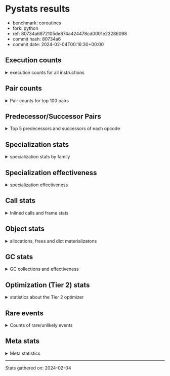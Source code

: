 
# Pystats results

- benchmark: coroutines
- fork: python
- ref: 80734a6872105de874a424478cd0001e23286098
- commit hash: 80734a6
- commit date: 2024-02-04T00:16:30+00:00

## Execution counts

<details>
<summary> execution counts for all instructions </summary>

|Name | Count | Self | Cumulative | Miss ratio | 
|---|---:|---:|---:|---:|
| LOAD_CONST | 466,147,200 | 16.7% | 16.7% |  |
| LOAD_FAST | 388,456,720 | 13.9% | 30.6% |  |
| POP_TOP | 155,383,120 | 5.6% | 36.1% |  |
| POP_JUMP_IF_FALSE | 155,383,040 | 5.6% | 41.7% |  |
| RETURN_VALUE | 155,382,560 | 5.6% | 47.2% |  |
| LOAD_GLOBAL_MODULE | 155,382,520 | 5.6% | 52.8% |  |
| RESUME_CHECK | 155,382,500 | 5.6% | 58.3% |  |
| RETURN_GENERATOR | 155,382,400 | 5.6% | 63.9% |  |
| COMPARE_OP_INT | 155,382,380 | 5.6% | 69.4% |  |
| CALL_PY_EXACT_ARGS | 155,382,340 | 5.6% | 75.0% |  |
| END_SEND | 155,381,760 | 5.6% | 80.6% |  |
| GET_AWAITABLE | 155,381,760 | 5.6% | 86.1% |  |
| BINARY_OP_SUBTRACT_INT | 155,381,720 | 5.6% | 91.7% |  |
| SEND_GEN | 155,381,720 | 5.6% | 97.2% |  |
| BINARY_OP_ADD_INT | 77,690,860 | 2.8% | 100.0% |  |
| STORE_FAST | 1,440 | 0.0% | 100.0% |  |
| NOP | 1,360 | 0.0% | 100.0% |  |
| FOR_ITER_RANGE | 700 | 0.0% | 100.0% |  |
| LOAD_GLOBAL_BUILTIN | 680 | 0.0% | 100.0% |  |
| CHECK_EXC_MATCH | 640 | 0.0% | 100.0% |  |
| INTERPRETER_EXIT | 640 | 0.0% | 100.0% |  |
| POP_EXCEPT | 640 | 0.0% | 100.0% |  |
| PUSH_EXC_INFO | 640 | 0.0% | 100.0% |  |
| JUMP_BACKWARD | 640 | 0.0% | 100.0% |  |
| CALL_METHOD_DESCRIPTOR_O | 620 | 0.0% | 100.0% |  |
| LOAD_ATTR_METHOD_NO_DICT | 620 | 0.0% | 100.0% |  |
| CALL | 500 | 0.0% | 100.0% |  |
| PUSH_NULL | 400 | 0.0% | 100.0% |  |
| LOAD_GLOBAL | 320 | 0.0% | 100.0% |  |
| LOAD_DEREF | 240 | 0.0% | 100.0% |  |
| LOAD_ATTR_MODULE | 180 | 0.0% | 100.0% |  |
| BINARY_OP | 160 | 0.0% | 100.0% |  |
| CALL_FUNCTION_EX | 160 | 0.0% | 100.0% |  |
| LOAD_ATTR | 160 | 0.0% | 100.0% |  |
| GET_ITER | 80 | 0.0% | 100.0% |  |
| BUILD_LIST | 80 | 0.0% | 100.0% |  |
| CALL_INTRINSIC_1 | 80 | 0.0% | 100.0% |  |
| COPY_FREE_VARS | 80 | 0.0% | 100.0% |  |
| LIST_EXTEND | 80 | 0.0% | 100.0% |  |
| SEND | 80 | 0.0% | 100.0% |  |
| RESUME | 60 | 0.0% | 100.0% |  |
| BINARY_OP_SUBTRACT_FLOAT | 60 | 0.0% | 100.0% |  |
| CALL_BUILTIN_CLASS | 60 | 0.0% | 100.0% |  |
| COMPARE_OP | 40 | 0.0% | 100.0% |  |
| FOR_ITER | 40 | 0.0% | 100.0% |  |


</details>

## Pair counts

<details>
<summary> Pair counts for top 100 pairs </summary>

|Pair | Count | Self | Cumulative | 
|---|---:|---:|---:|
| LOAD_FAST LOAD_CONST | 310,764,160 | 11.1% | 11.1% |
| POP_TOP RESUME_CHECK | 155,382,380 | 5.6% | 16.7% |
| COMPARE_OP_INT POP_JUMP_IF_FALSE | 155,382,380 | 5.6% | 22.2% |
| RESUME_CHECK LOAD_FAST | 155,382,380 | 5.6% | 27.8% |
| LOAD_CONST COMPARE_OP_INT | 155,382,360 | 5.6% | 33.3% |
| CALL_PY_EXACT_ARGS RETURN_GENERATOR | 155,382,340 | 5.6% | 38.9% |
| RETURN_GENERATOR GET_AWAITABLE | 155,381,760 | 5.6% | 44.4% |
| RETURN_VALUE END_SEND | 155,381,760 | 5.6% | 50.0% |
| GET_AWAITABLE LOAD_CONST | 155,381,760 | 5.6% | 55.6% |
| LOAD_GLOBAL_MODULE LOAD_FAST | 155,381,720 | 5.6% | 61.1% |
| SEND_GEN POP_TOP | 155,381,720 | 5.6% | 66.7% |
| LOAD_CONST BINARY_OP_SUBTRACT_INT | 155,381,680 | 5.6% | 72.2% |
| LOAD_CONST SEND_GEN | 155,381,680 | 5.6% | 77.8% |
| BINARY_OP_SUBTRACT_INT CALL_PY_EXACT_ARGS | 155,381,680 | 5.6% | 83.3% |
| LOAD_FAST RETURN_VALUE | 77,691,520 | 2.8% | 86.1% |
| POP_JUMP_IF_FALSE LOAD_FAST | 77,691,520 | 2.8% | 88.9% |
| BINARY_OP_ADD_INT RETURN_VALUE | 77,690,860 | 2.8% | 91.7% |
| END_SEND BINARY_OP_ADD_INT | 77,690,840 | 2.8% | 94.4% |
| END_SEND LOAD_GLOBAL_MODULE | 77,690,840 | 2.8% | 97.2% |
| POP_JUMP_IF_FALSE LOAD_GLOBAL_MODULE | 77,690,840 | 2.8% | 100.0% |
| CACHE POP_TOP | 640 | 0.0% | 100.0% |
| CHECK_EXC_MATCH POP_JUMP_IF_FALSE | 640 | 0.0% | 100.0% |
| NOP NOP | 640 | 0.0% | 100.0% |
| NOP LOAD_FAST | 640 | 0.0% | 100.0% |
| POP_EXCEPT JUMP_BACKWARD | 640 | 0.0% | 100.0% |
| POP_TOP POP_EXCEPT | 640 | 0.0% | 100.0% |
| RETURN_GENERATOR STORE_FAST | 640 | 0.0% | 100.0% |
| RETURN_VALUE INTERPRETER_EXIT | 640 | 0.0% | 100.0% |
| POP_JUMP_IF_FALSE POP_TOP | 640 | 0.0% | 100.0% |
| STORE_FAST NOP | 640 | 0.0% | 100.0% |
| STORE_FAST LOAD_GLOBAL_MODULE | 640 | 0.0% | 100.0% |
| JUMP_BACKWARD FOR_ITER_RANGE | 620 | 0.0% | 100.0% |
| CALL_METHOD_DESCRIPTOR_O PUSH_EXC_INFO | 620 | 0.0% | 100.0% |
| FOR_ITER_RANGE STORE_FAST | 620 | 0.0% | 100.0% |
| LOAD_ATTR_METHOD_NO_DICT LOAD_CONST | 620 | 0.0% | 100.0% |
| LOAD_GLOBAL_BUILTIN CHECK_EXC_MATCH | 620 | 0.0% | 100.0% |
| LOAD_GLOBAL_MODULE LOAD_CONST | 620 | 0.0% | 100.0% |
| PUSH_EXC_INFO LOAD_GLOBAL_BUILTIN | 600 | 0.0% | 100.0% |
| LOAD_CONST CALL_METHOD_DESCRIPTOR_O | 600 | 0.0% | 100.0% |
| LOAD_CONST CALL_PY_EXACT_ARGS | 600 | 0.0% | 100.0% |
| LOAD_FAST LOAD_ATTR_METHOD_NO_DICT | 600 | 0.0% | 100.0% |
| PUSH_NULL CALL | 240 | 0.0% | 100.0% |
| LOAD_ATTR_MODULE PUSH_NULL | 180 | 0.0% | 100.0% |
| PUSH_NULL LOAD_FAST | 160 | 0.0% | 100.0% |
| LOAD_DEREF PUSH_NULL | 160 | 0.0% | 100.0% |
| LOAD_GLOBAL LOAD_GLOBAL_MODULE | 120 | 0.0% | 100.0% |
| LOAD_GLOBAL_MODULE LOAD_ATTR_MODULE | 120 | 0.0% | 100.0% |
| CALL STORE_FAST | 100 | 0.0% | 100.0% |
| NOP LOAD_DEREF | 80 | 0.0% | 100.0% |
| POP_TOP NOP | 80 | 0.0% | 100.0% |
| RETURN_VALUE RETURN_VALUE | 80 | 0.0% | 100.0% |
| BUILD_LIST LOAD_DEREF | 80 | 0.0% | 100.0% |
| CALL POP_TOP | 80 | 0.0% | 100.0% |
| CALL LOAD_FAST | 80 | 0.0% | 100.0% |
| CALL_FUNCTION_EX COPY_FREE_VARS | 80 | 0.0% | 100.0% |
| CALL_INTRINSIC_1 CALL_FUNCTION_EX | 80 | 0.0% | 100.0% |
| LIST_EXTEND CALL_INTRINSIC_1 | 80 | 0.0% | 100.0% |
| LOAD_CONST BINARY_OP | 80 | 0.0% | 100.0% |
| LOAD_CONST CALL | 80 | 0.0% | 100.0% |
| LOAD_CONST SEND | 80 | 0.0% | 100.0% |
| LOAD_DEREF LIST_EXTEND | 80 | 0.0% | 100.0% |
| LOAD_FAST GET_ITER | 80 | 0.0% | 100.0% |
| LOAD_FAST BUILD_LIST | 80 | 0.0% | 100.0% |
| LOAD_FAST CALL_FUNCTION_EX | 80 | 0.0% | 100.0% |
| STORE_FAST LOAD_FAST | 80 | 0.0% | 100.0% |
| STORE_FAST LOAD_GLOBAL | 80 | 0.0% | 100.0% |
| GET_ITER FOR_ITER_RANGE | 60 | 0.0% | 100.0% |
| CALL RETURN_GENERATOR | 60 | 0.0% | 100.0% |
| CALL CALL | 60 | 0.0% | 100.0% |
| CALL CALL_PY_EXACT_ARGS | 60 | 0.0% | 100.0% |
| CALL_FUNCTION_EX RESUME_CHECK | 60 | 0.0% | 100.0% |
| COPY_FREE_VARS RESUME_CHECK | 60 | 0.0% | 100.0% |
| LOAD_ATTR PUSH_NULL | 60 | 0.0% | 100.0% |
| LOAD_ATTR LOAD_ATTR_MODULE | 60 | 0.0% | 100.0% |
| LOAD_GLOBAL LOAD_ATTR | 60 | 0.0% | 100.0% |
| LOAD_GLOBAL LOAD_FAST | 60 | 0.0% | 100.0% |
| BINARY_OP_SUBTRACT_FLOAT RETURN_VALUE | 60 | 0.0% | 100.0% |
| CALL_BUILTIN_CLASS STORE_FAST | 60 | 0.0% | 100.0% |
| LOAD_GLOBAL_BUILTIN LOAD_FAST | 60 | 0.0% | 100.0% |
| LOAD_GLOBAL_MODULE LOAD_ATTR | 60 | 0.0% | 100.0% |
| RESUME_CHECK LOAD_DEREF | 60 | 0.0% | 100.0% |
| END_SEND BINARY_OP | 40 | 0.0% | 100.0% |
| END_SEND LOAD_GLOBAL | 40 | 0.0% | 100.0% |
| PUSH_EXC_INFO LOAD_GLOBAL | 40 | 0.0% | 100.0% |
| RETURN_VALUE LOAD_GLOBAL | 40 | 0.0% | 100.0% |
| RETURN_VALUE LOAD_GLOBAL_MODULE | 40 | 0.0% | 100.0% |
| BINARY_OP RETURN_VALUE | 40 | 0.0% | 100.0% |
| BINARY_OP CALL | 40 | 0.0% | 100.0% |
| BINARY_OP BINARY_OP_SUBTRACT_INT | 40 | 0.0% | 100.0% |
| LOAD_CONST COMPARE_OP | 40 | 0.0% | 100.0% |
| LOAD_FAST BINARY_OP | 40 | 0.0% | 100.0% |
| LOAD_FAST CALL | 40 | 0.0% | 100.0% |
| LOAD_FAST LOAD_ATTR | 40 | 0.0% | 100.0% |
| LOAD_FAST BINARY_OP_SUBTRACT_FLOAT | 40 | 0.0% | 100.0% |
| LOAD_FAST CALL_BUILTIN_CLASS | 40 | 0.0% | 100.0% |
| LOAD_GLOBAL LOAD_GLOBAL_BUILTIN | 40 | 0.0% | 100.0% |
| POP_JUMP_IF_FALSE LOAD_GLOBAL | 40 | 0.0% | 100.0% |
| SEND POP_TOP | 40 | 0.0% | 100.0% |
| SEND SEND_GEN | 40 | 0.0% | 100.0% |
| BINARY_OP_SUBTRACT_INT CALL | 40 | 0.0% | 100.0% |


</details>

## Predecessor/Successor Pairs

<details>
<summary> Top 5 predecessors and successors of each opcode </summary>

### CACHE

<details>
<summary> Successors and predecessors for CACHE </summary>

|Successors | Count | Percentage | 
|---|---:|---:|
| POP_TOP | 640 | 100.0% |


</details>

### CHECK_EXC_MATCH

<details>
<summary> Successors and predecessors for CHECK_EXC_MATCH </summary>

|Predecessors | Count | Percentage | 
|---|---:|---:|
| LOAD_GLOBAL_BUILTIN | 620 | 96.9% |
| LOAD_GLOBAL | 20 | 3.1% |

|Successors | Count | Percentage | 
|---|---:|---:|
| POP_JUMP_IF_FALSE | 640 | 100.0% |


</details>

### END_SEND

<details>
<summary> Successors and predecessors for END_SEND </summary>

|Predecessors | Count | Percentage | 
|---|---:|---:|
| RETURN_VALUE | 155,381,760 | 100.0% |

|Successors | Count | Percentage | 
|---|---:|---:|
| BINARY_OP_ADD_INT | 77,690,840 | 50.0% |
| LOAD_GLOBAL_MODULE | 77,690,840 | 50.0% |
| BINARY_OP | 40 | 0.0% |
| LOAD_GLOBAL | 40 | 0.0% |


</details>

### GET_ITER

<details>
<summary> Successors and predecessors for GET_ITER </summary>

|Predecessors | Count | Percentage | 
|---|---:|---:|
| LOAD_FAST | 80 | 100.0% |

|Successors | Count | Percentage | 
|---|---:|---:|
| FOR_ITER_RANGE | 60 | 75.0% |
| FOR_ITER | 20 | 25.0% |


</details>

### INTERPRETER_EXIT

<details>
<summary> Successors and predecessors for INTERPRETER_EXIT </summary>

|Predecessors | Count | Percentage | 
|---|---:|---:|
| RETURN_VALUE | 640 | 100.0% |


</details>

### NOP

<details>
<summary> Successors and predecessors for NOP </summary>

|Predecessors | Count | Percentage | 
|---|---:|---:|
| NOP | 640 | 47.1% |
| STORE_FAST | 640 | 47.1% |
| POP_TOP | 80 | 5.9% |

|Successors | Count | Percentage | 
|---|---:|---:|
| NOP | 640 | 47.1% |
| LOAD_FAST | 640 | 47.1% |
| LOAD_DEREF | 80 | 5.9% |


</details>

### POP_EXCEPT

<details>
<summary> Successors and predecessors for POP_EXCEPT </summary>

|Predecessors | Count | Percentage | 
|---|---:|---:|
| POP_TOP | 640 | 100.0% |

|Successors | Count | Percentage | 
|---|---:|---:|
| JUMP_BACKWARD | 640 | 100.0% |


</details>

### POP_TOP

<details>
<summary> Successors and predecessors for POP_TOP </summary>

|Predecessors | Count | Percentage | 
|---|---:|---:|
| SEND_GEN | 155,381,720 | 100.0% |
| CACHE | 640 | 0.0% |
| POP_JUMP_IF_FALSE | 640 | 0.0% |
| CALL | 80 | 0.0% |
| SEND | 40 | 0.0% |

|Successors | Count | Percentage | 
|---|---:|---:|
| RESUME_CHECK | 155,382,380 | 100.0% |
| POP_EXCEPT | 640 | 0.0% |
| NOP | 80 | 0.0% |
| RESUME | 20 | 0.0% |


</details>

### PUSH_EXC_INFO

<details>
<summary> Successors and predecessors for PUSH_EXC_INFO </summary>

|Predecessors | Count | Percentage | 
|---|---:|---:|
| CALL_METHOD_DESCRIPTOR_O | 620 | 96.9% |
| CALL | 20 | 3.1% |

|Successors | Count | Percentage | 
|---|---:|---:|
| LOAD_GLOBAL_BUILTIN | 600 | 93.8% |
| LOAD_GLOBAL | 40 | 6.2% |


</details>

### PUSH_NULL

<details>
<summary> Successors and predecessors for PUSH_NULL </summary>

|Predecessors | Count | Percentage | 
|---|---:|---:|
| LOAD_ATTR_MODULE | 180 | 45.0% |
| LOAD_DEREF | 160 | 40.0% |
| LOAD_ATTR | 60 | 15.0% |

|Successors | Count | Percentage | 
|---|---:|---:|
| CALL | 240 | 60.0% |
| LOAD_FAST | 160 | 40.0% |


</details>

### RETURN_GENERATOR

<details>
<summary> Successors and predecessors for RETURN_GENERATOR </summary>

|Predecessors | Count | Percentage | 
|---|---:|---:|
| CALL_PY_EXACT_ARGS | 155,382,340 | 100.0% |
| CALL | 60 | 0.0% |

|Successors | Count | Percentage | 
|---|---:|---:|
| GET_AWAITABLE | 155,381,760 | 100.0% |
| STORE_FAST | 640 | 0.0% |


</details>

### RETURN_VALUE

<details>
<summary> Successors and predecessors for RETURN_VALUE </summary>

|Predecessors | Count | Percentage | 
|---|---:|---:|
| LOAD_FAST | 77,691,520 | 50.0% |
| BINARY_OP_ADD_INT | 77,690,860 | 50.0% |
| RETURN_VALUE | 80 | 0.0% |
| BINARY_OP_SUBTRACT_FLOAT | 60 | 0.0% |
| BINARY_OP | 40 | 0.0% |

|Successors | Count | Percentage | 
|---|---:|---:|
| END_SEND | 155,381,760 | 100.0% |
| INTERPRETER_EXIT | 640 | 0.0% |
| RETURN_VALUE | 80 | 0.0% |
| LOAD_GLOBAL | 40 | 0.0% |
| LOAD_GLOBAL_MODULE | 40 | 0.0% |


</details>

### BINARY_OP

<details>
<summary> Successors and predecessors for BINARY_OP </summary>

|Predecessors | Count | Percentage | 
|---|---:|---:|
| LOAD_CONST | 80 | 50.0% |
| END_SEND | 40 | 25.0% |
| LOAD_FAST | 40 | 25.0% |

|Successors | Count | Percentage | 
|---|---:|---:|
| RETURN_VALUE | 40 | 25.0% |
| CALL | 40 | 25.0% |
| BINARY_OP_SUBTRACT_INT | 40 | 25.0% |
| BINARY_OP_ADD_INT | 20 | 12.5% |
| BINARY_OP_SUBTRACT_FLOAT | 20 | 12.5% |


</details>

### BUILD_LIST

<details>
<summary> Successors and predecessors for BUILD_LIST </summary>

|Predecessors | Count | Percentage | 
|---|---:|---:|
| LOAD_FAST | 80 | 100.0% |

|Successors | Count | Percentage | 
|---|---:|---:|
| LOAD_DEREF | 80 | 100.0% |


</details>

### CALL

<details>
<summary> Successors and predecessors for CALL </summary>

|Predecessors | Count | Percentage | 
|---|---:|---:|
| PUSH_NULL | 240 | 48.0% |
| LOAD_CONST | 80 | 16.0% |
| CALL | 60 | 12.0% |
| BINARY_OP | 40 | 8.0% |
| LOAD_FAST | 40 | 8.0% |

|Successors | Count | Percentage | 
|---|---:|---:|
| STORE_FAST | 100 | 20.0% |
| POP_TOP | 80 | 16.0% |
| LOAD_FAST | 80 | 16.0% |
| RETURN_GENERATOR | 60 | 12.0% |
| CALL | 60 | 12.0% |


</details>

### CALL_FUNCTION_EX

<details>
<summary> Successors and predecessors for CALL_FUNCTION_EX </summary>

|Predecessors | Count | Percentage | 
|---|---:|---:|
| CALL_INTRINSIC_1 | 80 | 50.0% |
| LOAD_FAST | 80 | 50.0% |

|Successors | Count | Percentage | 
|---|---:|---:|
| COPY_FREE_VARS | 80 | 50.0% |
| RESUME_CHECK | 60 | 37.5% |
| RESUME | 20 | 12.5% |


</details>

### CALL_INTRINSIC_1

<details>
<summary> Successors and predecessors for CALL_INTRINSIC_1 </summary>

|Predecessors | Count | Percentage | 
|---|---:|---:|
| LIST_EXTEND | 80 | 100.0% |

|Successors | Count | Percentage | 
|---|---:|---:|
| CALL_FUNCTION_EX | 80 | 100.0% |


</details>

### COMPARE_OP

<details>
<summary> Successors and predecessors for COMPARE_OP </summary>

|Predecessors | Count | Percentage | 
|---|---:|---:|
| LOAD_CONST | 40 | 100.0% |

|Successors | Count | Percentage | 
|---|---:|---:|
| POP_JUMP_IF_FALSE | 20 | 50.0% |
| COMPARE_OP_INT | 20 | 50.0% |


</details>

### COPY_FREE_VARS

<details>
<summary> Successors and predecessors for COPY_FREE_VARS </summary>

|Predecessors | Count | Percentage | 
|---|---:|---:|
| CALL_FUNCTION_EX | 80 | 100.0% |

|Successors | Count | Percentage | 
|---|---:|---:|
| RESUME_CHECK | 60 | 75.0% |
| RESUME | 20 | 25.0% |


</details>

### FOR_ITER

<details>
<summary> Successors and predecessors for FOR_ITER </summary>

|Predecessors | Count | Percentage | 
|---|---:|---:|
| GET_ITER | 20 | 50.0% |
| JUMP_BACKWARD | 20 | 50.0% |

|Successors | Count | Percentage | 
|---|---:|---:|
| STORE_FAST | 20 | 50.0% |
| FOR_ITER_RANGE | 20 | 50.0% |


</details>

### GET_AWAITABLE

<details>
<summary> Successors and predecessors for GET_AWAITABLE </summary>

|Predecessors | Count | Percentage | 
|---|---:|---:|
| RETURN_GENERATOR | 155,381,760 | 100.0% |

|Successors | Count | Percentage | 
|---|---:|---:|
| LOAD_CONST | 155,381,760 | 100.0% |


</details>

### JUMP_BACKWARD

<details>
<summary> Successors and predecessors for JUMP_BACKWARD </summary>

|Predecessors | Count | Percentage | 
|---|---:|---:|
| POP_EXCEPT | 640 | 100.0% |

|Successors | Count | Percentage | 
|---|---:|---:|
| FOR_ITER_RANGE | 620 | 96.9% |
| FOR_ITER | 20 | 3.1% |


</details>

### LIST_EXTEND

<details>
<summary> Successors and predecessors for LIST_EXTEND </summary>

|Predecessors | Count | Percentage | 
|---|---:|---:|
| LOAD_DEREF | 80 | 100.0% |

|Successors | Count | Percentage | 
|---|---:|---:|
| CALL_INTRINSIC_1 | 80 | 100.0% |


</details>

### LOAD_ATTR

<details>
<summary> Successors and predecessors for LOAD_ATTR </summary>

|Predecessors | Count | Percentage | 
|---|---:|---:|
| LOAD_GLOBAL | 60 | 37.5% |
| LOAD_GLOBAL_MODULE | 60 | 37.5% |
| LOAD_FAST | 40 | 25.0% |

|Successors | Count | Percentage | 
|---|---:|---:|
| PUSH_NULL | 60 | 37.5% |
| LOAD_ATTR_MODULE | 60 | 37.5% |
| LOAD_CONST | 20 | 12.5% |
| LOAD_ATTR_METHOD_NO_DICT | 20 | 12.5% |


</details>

### LOAD_CONST

<details>
<summary> Successors and predecessors for LOAD_CONST </summary>

|Predecessors | Count | Percentage | 
|---|---:|---:|
| LOAD_FAST | 310,764,160 | 66.7% |
| GET_AWAITABLE | 155,381,760 | 33.3% |
| LOAD_ATTR_METHOD_NO_DICT | 620 | 0.0% |
| LOAD_GLOBAL_MODULE | 620 | 0.0% |
| LOAD_ATTR | 20 | 0.0% |

|Successors | Count | Percentage | 
|---|---:|---:|
| COMPARE_OP_INT | 155,382,360 | 33.3% |
| BINARY_OP_SUBTRACT_INT | 155,381,680 | 33.3% |
| SEND_GEN | 155,381,680 | 33.3% |
| CALL_METHOD_DESCRIPTOR_O | 600 | 0.0% |
| CALL_PY_EXACT_ARGS | 600 | 0.0% |


</details>

### LOAD_DEREF

<details>
<summary> Successors and predecessors for LOAD_DEREF </summary>

|Predecessors | Count | Percentage | 
|---|---:|---:|
| NOP | 80 | 33.3% |
| BUILD_LIST | 80 | 33.3% |
| RESUME_CHECK | 60 | 25.0% |
| RESUME | 20 | 8.3% |

|Successors | Count | Percentage | 
|---|---:|---:|
| PUSH_NULL | 160 | 66.7% |
| LIST_EXTEND | 80 | 33.3% |


</details>

### LOAD_FAST

<details>
<summary> Successors and predecessors for LOAD_FAST </summary>

|Predecessors | Count | Percentage | 
|---|---:|---:|
| RESUME_CHECK | 155,382,380 | 40.0% |
| LOAD_GLOBAL_MODULE | 155,381,720 | 40.0% |
| POP_JUMP_IF_FALSE | 77,691,520 | 20.0% |
| NOP | 640 | 0.0% |
| PUSH_NULL | 160 | 0.0% |

|Successors | Count | Percentage | 
|---|---:|---:|
| LOAD_CONST | 310,764,160 | 80.0% |
| RETURN_VALUE | 77,691,520 | 20.0% |
| LOAD_ATTR_METHOD_NO_DICT | 600 | 0.0% |
| GET_ITER | 80 | 0.0% |
| BUILD_LIST | 80 | 0.0% |


</details>

### LOAD_GLOBAL

<details>
<summary> Successors and predecessors for LOAD_GLOBAL </summary>

|Predecessors | Count | Percentage | 
|---|---:|---:|
| STORE_FAST | 80 | 25.0% |
| END_SEND | 40 | 12.5% |
| PUSH_EXC_INFO | 40 | 12.5% |
| RETURN_VALUE | 40 | 12.5% |
| POP_JUMP_IF_FALSE | 40 | 12.5% |

|Successors | Count | Percentage | 
|---|---:|---:|
| LOAD_GLOBAL_MODULE | 120 | 37.5% |
| LOAD_ATTR | 60 | 18.8% |
| LOAD_FAST | 60 | 18.8% |
| LOAD_GLOBAL_BUILTIN | 40 | 12.5% |
| CHECK_EXC_MATCH | 20 | 6.2% |


</details>

### POP_JUMP_IF_FALSE

<details>
<summary> Successors and predecessors for POP_JUMP_IF_FALSE </summary>

|Predecessors | Count | Percentage | 
|---|---:|---:|
| COMPARE_OP_INT | 155,382,380 | 100.0% |
| CHECK_EXC_MATCH | 640 | 0.0% |
| COMPARE_OP | 20 | 0.0% |

|Successors | Count | Percentage | 
|---|---:|---:|
| LOAD_FAST | 77,691,520 | 50.0% |
| LOAD_GLOBAL_MODULE | 77,690,840 | 50.0% |
| POP_TOP | 640 | 0.0% |
| LOAD_GLOBAL | 40 | 0.0% |


</details>

### SEND

<details>
<summary> Successors and predecessors for SEND </summary>

|Predecessors | Count | Percentage | 
|---|---:|---:|
| LOAD_CONST | 80 | 100.0% |

|Successors | Count | Percentage | 
|---|---:|---:|
| POP_TOP | 40 | 50.0% |
| SEND_GEN | 40 | 50.0% |


</details>

### STORE_FAST

<details>
<summary> Successors and predecessors for STORE_FAST </summary>

|Predecessors | Count | Percentage | 
|---|---:|---:|
| RETURN_GENERATOR | 640 | 44.4% |
| FOR_ITER_RANGE | 620 | 43.1% |
| CALL | 100 | 6.9% |
| CALL_BUILTIN_CLASS | 60 | 4.2% |
| FOR_ITER | 20 | 1.4% |

|Successors | Count | Percentage | 
|---|---:|---:|
| NOP | 640 | 44.4% |
| LOAD_GLOBAL_MODULE | 640 | 44.4% |
| LOAD_FAST | 80 | 5.6% |
| LOAD_GLOBAL | 80 | 5.6% |


</details>

### RESUME

<details>
<summary> Successors and predecessors for RESUME </summary>

|Predecessors | Count | Percentage | 
|---|---:|---:|
| POP_TOP | 20 | 33.3% |
| CALL_FUNCTION_EX | 20 | 33.3% |
| COPY_FREE_VARS | 20 | 33.3% |

|Successors | Count | Percentage | 
|---|---:|---:|
| LOAD_DEREF | 20 | 33.3% |
| LOAD_FAST | 20 | 33.3% |
| LOAD_GLOBAL | 20 | 33.3% |


</details>

### BINARY_OP_ADD_INT

<details>
<summary> Successors and predecessors for BINARY_OP_ADD_INT </summary>

|Predecessors | Count | Percentage | 
|---|---:|---:|
| END_SEND | 77,690,840 | 100.0% |
| BINARY_OP | 20 | 0.0% |

|Successors | Count | Percentage | 
|---|---:|---:|
| RETURN_VALUE | 77,690,860 | 100.0% |


</details>

### BINARY_OP_SUBTRACT_FLOAT

<details>
<summary> Successors and predecessors for BINARY_OP_SUBTRACT_FLOAT </summary>

|Predecessors | Count | Percentage | 
|---|---:|---:|
| LOAD_FAST | 40 | 66.7% |
| BINARY_OP | 20 | 33.3% |

|Successors | Count | Percentage | 
|---|---:|---:|
| RETURN_VALUE | 60 | 100.0% |


</details>

### BINARY_OP_SUBTRACT_INT

<details>
<summary> Successors and predecessors for BINARY_OP_SUBTRACT_INT </summary>

|Predecessors | Count | Percentage | 
|---|---:|---:|
| LOAD_CONST | 155,381,680 | 100.0% |
| BINARY_OP | 40 | 0.0% |

|Successors | Count | Percentage | 
|---|---:|---:|
| CALL_PY_EXACT_ARGS | 155,381,680 | 100.0% |
| CALL | 40 | 0.0% |


</details>

### CALL_BUILTIN_CLASS

<details>
<summary> Successors and predecessors for CALL_BUILTIN_CLASS </summary>

|Predecessors | Count | Percentage | 
|---|---:|---:|
| LOAD_FAST | 40 | 66.7% |
| CALL | 20 | 33.3% |

|Successors | Count | Percentage | 
|---|---:|---:|
| STORE_FAST | 60 | 100.0% |


</details>

### CALL_METHOD_DESCRIPTOR_O

<details>
<summary> Successors and predecessors for CALL_METHOD_DESCRIPTOR_O </summary>

|Predecessors | Count | Percentage | 
|---|---:|---:|
| LOAD_CONST | 600 | 96.8% |
| CALL | 20 | 3.2% |

|Successors | Count | Percentage | 
|---|---:|---:|
| PUSH_EXC_INFO | 620 | 100.0% |


</details>

### CALL_PY_EXACT_ARGS

<details>
<summary> Successors and predecessors for CALL_PY_EXACT_ARGS </summary>

|Predecessors | Count | Percentage | 
|---|---:|---:|
| BINARY_OP_SUBTRACT_INT | 155,381,680 | 100.0% |
| LOAD_CONST | 600 | 0.0% |
| CALL | 60 | 0.0% |

|Successors | Count | Percentage | 
|---|---:|---:|
| RETURN_GENERATOR | 155,382,340 | 100.0% |


</details>

### COMPARE_OP_INT

<details>
<summary> Successors and predecessors for COMPARE_OP_INT </summary>

|Predecessors | Count | Percentage | 
|---|---:|---:|
| LOAD_CONST | 155,382,360 | 100.0% |
| COMPARE_OP | 20 | 0.0% |

|Successors | Count | Percentage | 
|---|---:|---:|
| POP_JUMP_IF_FALSE | 155,382,380 | 100.0% |


</details>

### FOR_ITER_RANGE

<details>
<summary> Successors and predecessors for FOR_ITER_RANGE </summary>

|Predecessors | Count | Percentage | 
|---|---:|---:|
| JUMP_BACKWARD | 620 | 88.6% |
| GET_ITER | 60 | 8.6% |
| FOR_ITER | 20 | 2.9% |

|Successors | Count | Percentage | 
|---|---:|---:|
| STORE_FAST | 620 | 88.6% |
| LOAD_GLOBAL | 40 | 5.7% |
| LOAD_GLOBAL_MODULE | 40 | 5.7% |


</details>

### LOAD_ATTR_METHOD_NO_DICT

<details>
<summary> Successors and predecessors for LOAD_ATTR_METHOD_NO_DICT </summary>

|Predecessors | Count | Percentage | 
|---|---:|---:|
| LOAD_FAST | 600 | 96.8% |
| LOAD_ATTR | 20 | 3.2% |

|Successors | Count | Percentage | 
|---|---:|---:|
| LOAD_CONST | 620 | 100.0% |


</details>

### LOAD_ATTR_MODULE

<details>
<summary> Successors and predecessors for LOAD_ATTR_MODULE </summary>

|Predecessors | Count | Percentage | 
|---|---:|---:|
| LOAD_GLOBAL_MODULE | 120 | 66.7% |
| LOAD_ATTR | 60 | 33.3% |

|Successors | Count | Percentage | 
|---|---:|---:|
| PUSH_NULL | 180 | 100.0% |


</details>

### LOAD_GLOBAL_BUILTIN

<details>
<summary> Successors and predecessors for LOAD_GLOBAL_BUILTIN </summary>

|Predecessors | Count | Percentage | 
|---|---:|---:|
| PUSH_EXC_INFO | 600 | 88.2% |
| LOAD_GLOBAL | 40 | 5.9% |
| RESUME_CHECK | 40 | 5.9% |

|Successors | Count | Percentage | 
|---|---:|---:|
| CHECK_EXC_MATCH | 620 | 91.2% |
| LOAD_FAST | 60 | 8.8% |


</details>

### LOAD_GLOBAL_MODULE

<details>
<summary> Successors and predecessors for LOAD_GLOBAL_MODULE </summary>

|Predecessors | Count | Percentage | 
|---|---:|---:|
| END_SEND | 77,690,840 | 50.0% |
| POP_JUMP_IF_FALSE | 77,690,840 | 50.0% |
| STORE_FAST | 640 | 0.0% |
| LOAD_GLOBAL | 120 | 0.0% |
| RETURN_VALUE | 40 | 0.0% |

|Successors | Count | Percentage | 
|---|---:|---:|
| LOAD_FAST | 155,381,720 | 100.0% |
| LOAD_CONST | 620 | 0.0% |
| LOAD_ATTR_MODULE | 120 | 0.0% |
| LOAD_ATTR | 60 | 0.0% |


</details>

### RESUME_CHECK

<details>
<summary> Successors and predecessors for RESUME_CHECK </summary>

|Predecessors | Count | Percentage | 
|---|---:|---:|
| POP_TOP | 155,382,380 | 100.0% |
| CALL_FUNCTION_EX | 60 | 0.0% |
| COPY_FREE_VARS | 60 | 0.0% |

|Successors | Count | Percentage | 
|---|---:|---:|
| LOAD_FAST | 155,382,380 | 100.0% |
| LOAD_DEREF | 60 | 0.0% |
| LOAD_GLOBAL_BUILTIN | 40 | 0.0% |
| LOAD_GLOBAL | 20 | 0.0% |


</details>

### SEND_GEN

<details>
<summary> Successors and predecessors for SEND_GEN </summary>

|Predecessors | Count | Percentage | 
|---|---:|---:|
| LOAD_CONST | 155,381,680 | 100.0% |
| SEND | 40 | 0.0% |

|Successors | Count | Percentage | 
|---|---:|---:|
| POP_TOP | 155,381,720 | 100.0% |


</details>


</details>

## Specialization stats

<details>
<summary> specialization stats by family </summary>

### BINARY_OP

<details>
<summary> specialization stats for BINARY_OP family </summary>

|Kind | Count | Ratio | 
|---|---:|---:|
|     deferred | 80 | 0.0% |
|          hit | 233,072,640 | 100.0% |

| | Count | Ratio | 
|---|---:|---:|
| Success | 80 | 100.0% |
| Failure | 0 | 0.0% |


</details>

### CALL

<details>
<summary> specialization stats for CALL family </summary>

|Kind | Count | Ratio | 
|---|---:|---:|
|     deferred | 340 | 0.0% |
|          hit | 155,383,020 | 100.0% |

| | Count | Ratio | 
|---|---:|---:|
| Success | 100 | 62.5% |
| Failure | 60 | 37.5% |

|Failure kind | Count | Ratio | 
|---|---:|---:|
| cfunc noargs | 60 | 100.0% |


</details>

### COMPARE_OP

<details>
<summary> specialization stats for COMPARE_OP family </summary>

|Kind | Count | Ratio | 
|---|---:|---:|
|     deferred | 20 | 0.0% |
|          hit | 155,382,380 | 100.0% |

| | Count | Ratio | 
|---|---:|---:|
| Success | 20 | 100.0% |
| Failure | 0 | 0.0% |


</details>

### FOR_ITER

<details>
<summary> specialization stats for FOR_ITER family </summary>

|Kind | Count | Ratio | 
|---|---:|---:|
|     deferred | 20 | 2.7% |
|          hit | 700 | 94.6% |

| | Count | Ratio | 
|---|---:|---:|
| Success | 20 | 100.0% |
| Failure | 0 | 0.0% |


</details>

### LOAD_ATTR

<details>
<summary> specialization stats for LOAD_ATTR family </summary>

|Kind | Count | Ratio | 
|---|---:|---:|
|     deferred | 80 | 8.3% |
|          hit | 800 | 83.3% |

| | Count | Ratio | 
|---|---:|---:|
| Success | 80 | 100.0% |
| Failure | 0 | 0.0% |


</details>

### LOAD_GLOBAL

<details>
<summary> specialization stats for LOAD_GLOBAL family </summary>

|Kind | Count | Ratio | 
|---|---:|---:|
|     deferred | 160 | 0.0% |
|          hit | 155,383,200 | 100.0% |

| | Count | Ratio | 
|---|---:|---:|
| Success | 160 | 100.0% |
| Failure | 0 | 0.0% |


</details>

### POP_JUMP_IF_FALSE

<details>
<summary> specialization stats for POP_JUMP_IF_FALSE family </summary>


</details>

### SEND

<details>
<summary> specialization stats for SEND family </summary>

|Kind | Count | Ratio | 
|---|---:|---:|
|     deferred | 40 | 0.0% |
|          hit | 155,381,720 | 100.0% |

| | Count | Ratio | 
|---|---:|---:|
| Success | 40 | 100.0% |
| Failure | 0 | 0.0% |


</details>


</details>

## Specialization effectiveness

<details>
<summary> specialization effectiveness </summary>

|Instructions | Count | Ratio | 
|---|---:|---:|
| Basic | 1,631,522,780 | 58.3% |
| Not specialized | 155,384,340 | 5.6% |
| Specialized hits | 1,009,986,960 | 36.1% |
| Specialized misses | 0 | 0.0% |

### Deferred by instruction

<details>
<summary> deferred by instruction </summary>

|Name | Count | Ratio | 
|---|---:|---:|
| CALL | 340 | 45.9% |
| LOAD_GLOBAL | 160 | 21.6% |
| BINARY_OP | 80 | 10.8% |
| LOAD_ATTR | 80 | 10.8% |
| SEND | 40 | 5.4% |
| COMPARE_OP | 20 | 2.7% |
| FOR_ITER | 20 | 2.7% |
| BINARY_SLICE | 0 | 0.0% |
| STORE_SLICE | 0 | 0.0% |
| CACHE | 0 | 0.0% |


</details>

### Misses by instruction

<details>
<summary> misses by instruction </summary>


</details>


</details>

## Call stats

<details>
<summary> Inlined calls and frame stats </summary>

| | Count | Ratio | 
|---|---:|---:|
| Calls to PyEval_EvalDefault | 640 | 0.0% |
| Calls to Python functions inlined | 310,764,320 | 100.0% |
| Calls via PyEval_EvalFrame (total) | 640 | 0.0% |
| Calls via PyEval_EvalFrame (vector) | 0 | 0.0% |
| Calls via PyEval_EvalFrame (generator) | 640 | 0.0% |
| Calls via PyEval_EvalFrame (legacy) | 0 | 0.0% |
| Calls via PyEval_EvalFrame (function vectorcall) | 0 | 0.0% |
| Calls via PyEval_EvalFrame (build class) | 0 | 0.0% |
| Calls via PyEval_EvalFrame (slot) | 0 | 0.0% |
| Calls via PyEval_EvalFrame (function ex) | 160 | 0.0% |
| Calls via PyEval_EvalFrame (api) | 0 | 0.0% |
| Calls via PyEval_EvalFrame (method) | 0 | 0.0% |
| Frame objects created | 80 | 0.0% |
| Frames pushed | 155,382,340 | 50.0% |


</details>

## Object stats

<details>
<summary> allocations, frees and dict materializatons </summary>

| | Count | Ratio | 
|---|---:|---:|
| Allocations from freelist | 960 | 0.0% |
| Frees to freelist | 900 |  |
| Allocations | 155,624,660 | 100.0% |
| Allocations to 512 bytes | 155,624,660 | 100.0% |
| Allocations to 4 kbytes | 0 | 0.0% |
| Allocations over 4 kbytes | 0 | 0.0% |
| Frees | 155,624,640 |  |
| New values | 0 |  |
| Interpreter increfs | 466,149,680 | 100.0% |
| Interpreter decrefs | 621,773,940 | 100.0% |
| Increfs | 4,620 | 0.0% |
| Decrefs | 5,820 | 0.0% |
| Materialize dict (on request) | 0 |  |
| Materialize dict (new key) | 0 |  |
| Materialize dict (too big) | 0 |  |
| Materialize dict (str subclass) | 0 |  |
| Dematerialize dict | 0 |  |
| Method cache hits | 58 |  |
| Method cache misses | 42 |  |
| Method cache collisions | 28 |  |
| Method cache dunder hits | 0 |  |
| Method cache dunder misses | 0 |  |


</details>

## GC stats

<details>
<summary> GC collections and effectiveness </summary>

|Generation | Collections | Objects collected | Object visits | 
|---:|---:|---:|---:|
| 0 | 0 | 0 | 0 |
| 1 | 0 | 0 | 0 |
| 2 | 0 | 0 | 0 |


</details>

## Optimization (Tier 2) stats

<details>
<summary> statistics about the Tier 2 optimizer </summary>

| | Count | Ratio | 
|---|---:|---:|
| Optimization attempts | 0 |  |
| Traces created | 0 |  |
| Trace stack overflow | 0 |  |
| Trace stack underflow | 0 |  |
| Trace too long | 0 |  |
| Trace too short | 0 |  |
| Inner loop found | 0 |  |
| Recursive call | 0 |  |
| Low confidence | 0 |  |
| Traces executed | 0 |  |
| Uops executed | 0 |  |

### Trace length histogram

<details>
<summary> trace length histogram </summary>

|Range | Count | Ratio | 
|---|---:|---:|
| <= 1 | 0 |  |


</details>

### Optimized trace length histogram

<details>
<summary> optimized trace length histogram </summary>

|Range | Count | Ratio | 
|---|---:|---:|
| <= 1 | 0 |  |


</details>

### Trace run length histogram

<details>
<summary> trace run length histogram </summary>

|Range | Count | Ratio | 
|---|---:|---:|
| <= 1 | 0 |  |


</details>

### Uop execution stats

<details>
<summary> uop execution stats </summary>


</details>

### Unsupported opcodes

<details>
<summary> unsupported opcodes </summary>


</details>


</details>

## Rare events

<details>
<summary> Counts of rare/unlikely events </summary>

|Event | Count | 
|---|---:|
| set_class | 0 |
| set_bases | 0 |
| set_eval_frame_func | 0 |
| builtin_dict | 0 |
| func_modification | 0 |


</details>

## Meta stats

<details>
<summary> Meta statistics </summary>

| | Count | 
|---|---:|
| Number of data files | 20 |


</details>

---
Stats gathered on: 2024-02-04
